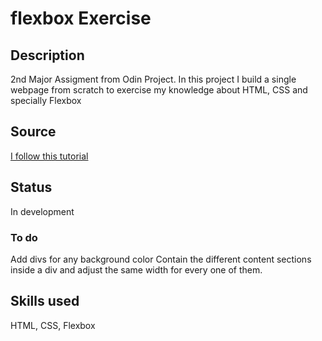 # flexbox Exercise

## Description

2nd Major Assigment from Odin Project. In this project I build a single webpage from scratch to exercise my knowledge about HTML, CSS and specially Flexbox

## Source
[I follow this tutorial](https://www.theodinproject.com/lessons/foundations-landing-page)

## Status

In development

### To do

Add divs for any background color
Contain the different content sections inside a div and adjust the same width for every one of them.

## Skills used

HTML, CSS, Flexbox
